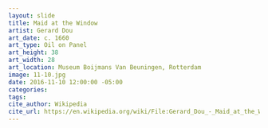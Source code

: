 ```yaml
---
layout: slide
title: Maid at the Window
artist: Gerard Dou
art_date: c. 1660
art_type: Oil on Panel
art_height: 38
art_width: 28
art_location: Museum Boijmans Van Beuningen, Rotterdam
image: 11-10.jpg
date: 2016-11-10 12:00:00 -05:00
categories:
tags:
cite_author: Wikipedia
cite_url: https://en.wikipedia.org/wiki/File:Gerard_Dou_-_Maid_at_the_Window_-_Google_Art_Project.jpg
---
```

